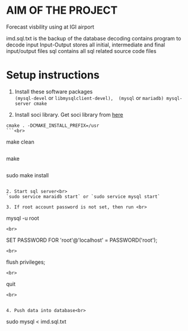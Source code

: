 # AIM OF THE PROJECT
Forecast visbility using at IGI airport

imd.sql.txt is the backup of the database
decoding contains program to decode input
Input-Output stores all initial, intermediate and final input/output files
sql contains all sql related source code files

# Setup instructions

1. Install these software packages<br>
`(mysql-devel` or `libmysqlclient-devel),  (mysql` or `mariadb) mysql-server cmake`

2. Install soci library. Get soci library from [here](http://soci.sourceforge.net/)<br>
```
cmake . -DCMAKE_INSTALL_PREFIX=/usr
```<br>
```
make clean
```<br>
```
make
```<br>
```
sudo make install
```

2. Start sql server<br>
`sudo service maraidb start` or `sudo service mysql start`

3. If root account password is not set, then run <br>
```
mysql -u root 
```
<br>
```
SET PASSWORD FOR 'root'@'localhost' = PASSWORD('root');
```
<br>
```
flush privileges; 
```
<br>
```
quit
```
<br>


4. Push data into database<br>
```
sudo mysql < imd.sql.txt
```
